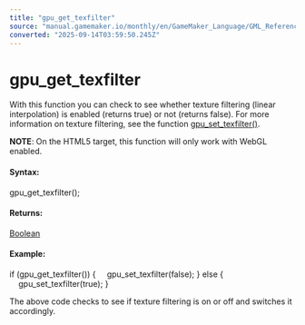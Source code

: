 ```yaml
---
title: "gpu_get_texfilter"
source: "manual.gamemaker.io/monthly/en/GameMaker_Language/GML_Reference/Drawing/GPU_Control/gpu_get_texfilter.htm"
converted: "2025-09-14T03:59:50.245Z"
---
```


# gpu\_get\_texfilter

With this function you can check to see whether texture filtering (linear interpolation) is enabled (returns true) or not (returns false). For more information on texture filtering, see the function [gpu\_set\_texfilter()](gpu_set_texfilter.md).

**NOTE**: On the HTML5 target, this function will only work with WebGL enabled.

#### Syntax:

gpu\_get\_texfilter();

#### Returns:

[Boolean](../../../GML_Overview/Data_Types.md)

#### Example:

if (gpu\_get\_texfilter())
{
    gpu\_set\_texfilter(false);
}
else
{
    gpu\_set\_texfilter(true);
}

The above code checks to see if texture filtering is on or off and switches it accordingly.